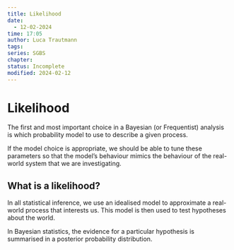 ```yaml
---
title: Likelihood
date:
  - 12-02-2024
time: 17:05
author: Luca Trautmann
tags: 
series: SGBS
chapter: 
status: Incomplete
modified: 2024-02-12
---
```

# Likelihood
The first and most important choice in a Bayesian (or Frequentist) analysis is which probability model to use to describe a given process.

If the model choice is appropriate, we should be able to tune these parameters so that the model’s behaviour mimics the behaviour of the real-world system that we are investigating.

## What is a likelihood?
In all statistical inference, we use an idealised model to approximate a real-world process that interests us. This model is then used to test hypotheses about the world. 

In Bayesian statistics, the evidence for a particular hypothesis is summarised in a posterior probability distribution.








